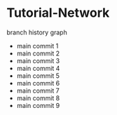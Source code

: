 # Tutorial-Network
 branch history graph

- main commit 1
- main commit 2
- main commit 3
- main commit 4
- main commit 5
- main commit 6
- main commit 7
- main commit 8
- main commit 9